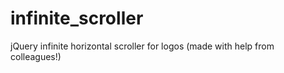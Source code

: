 # infinite_scroller
jQuery infinite horizontal scroller for logos (made with help from colleagues!)
